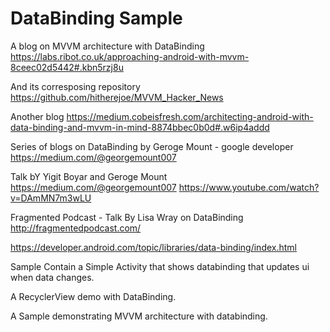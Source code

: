# DataBinding Sample

A blog on MVVM architecture with DataBinding
https://labs.ribot.co.uk/approaching-android-with-mvvm-8ceec02d5442#.kbn5rzj8u

And its corresposing repository
https://github.com/hitherejoe/MVVM_Hacker_News

Another blog
https://medium.cobeisfresh.com/architecting-android-with-data-binding-and-mvvm-in-mind-8874bbec0b0d#.w6ip4addd

Series of blogs on DataBinding by Geroge Mount - google developer
https://medium.com/@georgemount007

Talk bY Yigit Boyar and Geroge Mount
https://medium.com/@georgemount007
https://www.youtube.com/watch?v=DAmMN7m3wLU

Fragmented Podcast - Talk By Lisa Wray on DataBinding
http://fragmentedpodcast.com/

https://developer.android.com/topic/libraries/data-binding/index.html

Sample Contain a Simple Activity that shows databinding that updates ui when data changes.

A RecyclerView demo with DataBinding.

A Sample demonstrating MVVM architecture with databinding.


